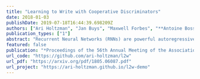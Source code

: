 ```yaml
---
title: "Learning to Write with Cooperative Discriminators"
date: 2018-01-03
publishDate: 2019-07-18T16:44:39.698209Z
authors: ["Ari Holtzman", "Jan Buys", "Maxwell Forbes", "**Antoine Bosselut**", "David Golub", "Yejin Choi"]
publication_types: ["1"]
abstract: "Recurrent Neural Networks (RNNs) are powerful autoregressive sequence models, but when used to generate natural language their output tends to be overly generic, repetitive, and self-contradictory. We postulate that the objective function optimized by RNN language models, which amounts to the overall perplexity of a text, is not expressive enough to capture the notion of communicative goals described by linguistic principles such as Grice's Maxims. We propose learning a mixture of multiple discriminative models that can be used to complement the RNN generator and guide the decoding process. Human evaluation demonstrates that text generated by our system is preferred over that of baselines by a large margin and significantly enhances the overall coherence, style, and information content of the generated text."
featured: false
publication: "*Proceedings of the 56th Annual Meeting of the Association for Computational Linguistics (ACL)*"
url_code: "https://github.com/ari-holtzman/l2w"
url_pdf: "https://arxiv.org/pdf/1805.06087.pdf"
url_project: "https://ari-holtzman.github.io/l2w-demo"
---
```


